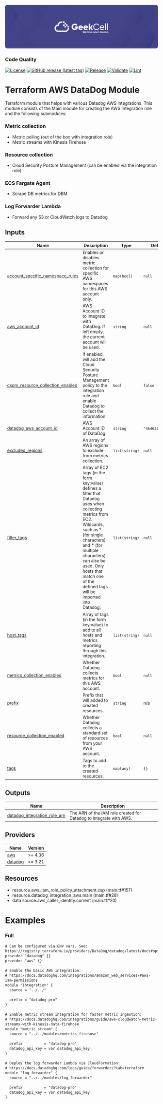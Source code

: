 <!-- BEGIN_TF_DOCS -->
[![Geek Cell GmbH](https://raw.githubusercontent.com/geekcell/.github/main/geekcell-github-banner.png)](https://www.geekcell.io/)

### Code Quality
[![License](https://img.shields.io/github/license/geekcell/terraform-aws-datadog-integration)](https://github.com/geekcell/terraform-aws-datadog-integration/blob/master/LICENSE)
[![GitHub release (latest tag)](https://img.shields.io/github/v/release/geekcell/terraform-aws-datadog-integration?logo=github&sort=semver)](https://github.com/geekcell/terraform-aws-datadog-integration/releases)
[![Release](https://github.com/geekcell/terraform-aws-datadog-integration/actions/workflows/release.yaml/badge.svg)](https://github.com/geekcell/terraform-aws-datadog-integration/actions/workflows/release.yaml)
[![Validate](https://github.com/geekcell/terraform-aws-datadog-integration/actions/workflows/validate.yaml/badge.svg)](https://github.com/geekcell/terraform-aws-datadog-integration/actions/workflows/validate.yaml)
[![Lint](https://github.com/geekcell/terraform-aws-datadog-integration/actions/workflows/linter.yaml/badge.svg)](https://github.com/geekcell/terraform-aws-datadog-integration/actions/workflows/linter.yaml)

<!--
Comment in these badges if they apply to the repository.

### Security
[![Infrastructure Tests](https://www.bridgecrew.cloud/badges/github/geekcell/terraform-aws-datadog-integration/general)](https://www.bridgecrew.cloud/link/badge?vcs=github&fullRepo=geekcell%2Fterraform-aws-datadog-integration&benchmark=INFRASTRUCTURE+SECURITY)

#### Cloud
[![Infrastructure Tests](https://www.bridgecrew.cloud/badges/github/geekcell/terraform-aws-datadog-integration/cis_aws)](https://www.bridgecrew.cloud/link/badge?vcs=github&fullRepo=geekcell%2Fterraform-aws-datadog-integration&benchmark=CIS+AWS+V1.2)
[![Infrastructure Tests](https://www.bridgecrew.cloud/badges/github/geekcell/terraform-aws-datadog-integration/cis_aws_13)](https://www.bridgecrew.cloud/link/badge?vcs=github&fullRepo=geekcell%2Fterraform-aws-datadog-integration&benchmark=CIS+AWS+V1.3)
[![Infrastructure Tests](https://www.bridgecrew.cloud/badges/github/geekcell/terraform-aws-datadog-integration/cis_azure)](https://www.bridgecrew.cloud/link/badge?vcs=github&fullRepo=geekcell%2Fterraform-aws-datadog-integration&benchmark=CIS+AZURE+V1.1)
[![Infrastructure Tests](https://www.bridgecrew.cloud/badges/github/geekcell/terraform-aws-datadog-integration/cis_azure_13)](https://www.bridgecrew.cloud/link/badge?vcs=github&fullRepo=geekcell%2Fterraform-aws-datadog-integration&benchmark=CIS+AZURE+V1.3)
[![Infrastructure Tests](https://www.bridgecrew.cloud/badges/github/geekcell/terraform-aws-datadog-integration/cis_gcp)](https://www.bridgecrew.cloud/link/badge?vcs=github&fullRepo=geekcell%2Fterraform-aws-datadog-integration&benchmark=CIS+GCP+V1.1)

##### Container
[![Infrastructure Tests](https://www.bridgecrew.cloud/badges/github/geekcell/terraform-aws-datadog-integration/cis_kubernetes_16)](https://www.bridgecrew.cloud/link/badge?vcs=github&fullRepo=geekcell%2Fterraform-aws-datadog-integration&benchmark=CIS+KUBERNETES+V1.6)
[![Infrastructure Tests](https://www.bridgecrew.cloud/badges/github/geekcell/terraform-aws-datadog-integration/cis_eks_11)](https://www.bridgecrew.cloud/link/badge?vcs=github&fullRepo=geekcell%2Fterraform-aws-datadog-integration&benchmark=CIS+EKS+V1.1)
[![Infrastructure Tests](https://www.bridgecrew.cloud/badges/github/geekcell/terraform-aws-datadog-integration/cis_gke_11)](https://www.bridgecrew.cloud/link/badge?vcs=github&fullRepo=geekcell%2Fterraform-aws-datadog-integration&benchmark=CIS+GKE+V1.1)
[![Infrastructure Tests](https://www.bridgecrew.cloud/badges/github/geekcell/terraform-aws-datadog-integration/cis_kubernetes)](https://www.bridgecrew.cloud/link/badge?vcs=github&fullRepo=geekcell%2Fterraform-aws-datadog-integration&benchmark=CIS+KUBERNETES+V1.5)

#### Data protection
[![Infrastructure Tests](https://www.bridgecrew.cloud/badges/github/geekcell/terraform-aws-datadog-integration/soc2)](https://www.bridgecrew.cloud/link/badge?vcs=github&fullRepo=geekcell%2Fterraform-aws-datadog-integration&benchmark=SOC2)
[![Infrastructure Tests](https://www.bridgecrew.cloud/badges/github/geekcell/terraform-aws-datadog-integration/pci)](https://www.bridgecrew.cloud/link/badge?vcs=github&fullRepo=geekcell%2Fterraform-aws-datadog-integration&benchmark=PCI-DSS+V3.2)
[![Infrastructure Tests](https://www.bridgecrew.cloud/badges/github/geekcell/terraform-aws-datadog-integration/pci_dss_v321)](https://www.bridgecrew.cloud/link/badge?vcs=github&fullRepo=geekcell%2Fterraform-aws-datadog-integration&benchmark=PCI-DSS+V3.2.1)
[![Infrastructure Tests](https://www.bridgecrew.cloud/badges/github/geekcell/terraform-aws-datadog-integration/iso)](https://www.bridgecrew.cloud/link/badge?vcs=github&fullRepo=geekcell%2Fterraform-aws-datadog-integration&benchmark=ISO27001)
[![Infrastructure Tests](https://www.bridgecrew.cloud/badges/github/geekcell/terraform-aws-datadog-integration/nist)](https://www.bridgecrew.cloud/link/badge?vcs=github&fullRepo=geekcell%2Fterraform-aws-datadog-integration&benchmark=NIST-800-53)
[![Infrastructure Tests](https://www.bridgecrew.cloud/badges/github/geekcell/terraform-aws-datadog-integration/hipaa)](https://www.bridgecrew.cloud/link/badge?vcs=github&fullRepo=geekcell%2Fterraform-aws-datadog-integration&benchmark=HIPAA)
[![Infrastructure Tests](https://www.bridgecrew.cloud/badges/github/geekcell/terraform-aws-datadog-integration/fedramp_moderate)](https://www.bridgecrew.cloud/link/badge?vcs=github&fullRepo=geekcell%2Fterraform-aws-datadog-integration&benchmark=FEDRAMP+%28MODERATE%29)

-->

# Terraform AWS DataDog Module

Terraform module that helps with various Datadog AWS integrations. This module consists of the Main module
for creating the AWS Integration role and the following submodules:

### Metric collection
* Metric polling (out of the box with integration role)
* Metric streams with Kinesis Firehose

### Resource collection
* Cloud Security Posture Management (can be enabled via the integration role)

### ECS Fargate Agent
* Scrape DB metrics for DBM

### Log Forwarder Lambda
* Forward any S3 or CloudWatch logs to Datadog

## Inputs

| Name | Description | Type | Default | Required |
|------|-------------|------|---------|:--------:|
| <a name="input_account_specific_namespace_rules"></a> [account\_specific\_namespace\_rules](#input\_account\_specific\_namespace\_rules) | Enables or disables metric collection for specific AWS namespaces for this AWS account only. | `map(bool)` | `null` | no |
| <a name="input_aws_account_id"></a> [aws\_account\_id](#input\_aws\_account\_id) | AWS Account ID to integrate with DataDog. If left empty, the current account will be used. | `string` | `null` | no |
| <a name="input_cspm_resource_collection_enabled"></a> [cspm\_resource\_collection\_enabled](#input\_cspm\_resource\_collection\_enabled) | If enabled, will add the Cloud Security Posture Management policy to the integration role and enable Datadog to collect the information. | `bool` | `false` | no |
| <a name="input_datadog_aws_account_id"></a> [datadog\_aws\_account\_id](#input\_datadog\_aws\_account\_id) | AWS Account ID of DataDog. | `string` | `"464622532012"` | no |
| <a name="input_excluded_regions"></a> [excluded\_regions](#input\_excluded\_regions) | An array of AWS regions to exclude from metrics collection. | `list(string)` | `null` | no |
| <a name="input_filter_tags"></a> [filter\_tags](#input\_filter\_tags) | Array of EC2 tags (in the form key:value) defines a filter that Datadog uses when collecting metrics from EC2. Wildcards, such as ? (for single characters) and * (for multiple characters) can also be used. Only hosts that match one of the defined tags will be imported into Datadog. | `list(string)` | `null` | no |
| <a name="input_host_tags"></a> [host\_tags](#input\_host\_tags) | Array of tags (in the form key:value) to add to all hosts and metrics reporting through this integration. | `list(string)` | `null` | no |
| <a name="input_metrics_collection_enabled"></a> [metrics\_collection\_enabled](#input\_metrics\_collection\_enabled) | Whether Datadog collects metrics for this AWS account. | `bool` | `null` | no |
| <a name="input_prefix"></a> [prefix](#input\_prefix) | Prefix that will added to created resources. | `string` | n/a | yes |
| <a name="input_resource_collection_enabled"></a> [resource\_collection\_enabled](#input\_resource\_collection\_enabled) | Whether Datadog collects a standard set of resources from your AWS account. | `bool` | `null` | no |
| <a name="input_tags"></a> [tags](#input\_tags) | Tags to add to the created resources. | `map(any)` | `{}` | no |

## Outputs

| Name | Description |
|------|-------------|
| <a name="output_datadog_integration_role_arn"></a> [datadog\_integration\_role\_arn](#output\_datadog\_integration\_role\_arn) | The ARN of the IAM role created for Datadog to integrate with AWS. |

## Providers

| Name | Version |
|------|---------|
| <a name="provider_aws"></a> [aws](#provider\_aws) | >= 4.36 |
| <a name="provider_datadog"></a> [datadog](#provider\_datadog) | >= 3.21 |

## Resources

- resource.aws_iam_role_policy_attachment.csp (main.tf#157)
- resource.datadog_integration_aws.main (main.tf#28)
- data source.aws_caller_identity.current (main.tf#20)

# Examples
### Full
```hcl
# Can be configured via ENV vars. See: https://registry.terraform.io/providers/DataDog/datadog/latest/docs#optional
provider "datadog" {}
provider "aws" {}

# Enable the basic AWS integration:
# https://docs.datadoghq.com/integrations/amazon_web_services/#aws-iam-permissions
module "integration" {
  source = "../../"

  prefix = "datadog-pro"
}

# Enable metric stream integration for faster metric ingestion:
# https://docs.datadoghq.com/integrations/guide/aws-cloudwatch-metric-streams-with-kinesis-data-firehose
module "metric_stream" {
  source = "../../modules/metrics_firehose"

  prefix          = "datadog-pro"
  datadog_api_key = var.datadog_api_key
}

# Deploy the log forwarder Lambda via CloudFormation:
# https://docs.datadoghq.com/logs/guide/forwarder/?tab=terraform
module "log_forwarder" {
  source = "../../modules/log_forwarder"

  prefix          = "datadog-pro"
  datadog_api_key = var.datadog_api_key
}
```
<!-- END_TF_DOCS -->
